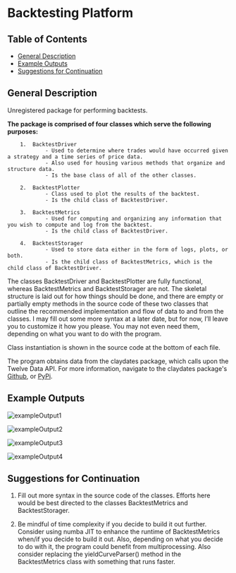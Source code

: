 # Backtesting Platform

## Table of Contents
+ [General Description](#gendes)
+ [Example Outputs](#examou)		
+ [Suggestions for Continuation](#sugcon)

## General Description <a name = "gendes"></a>

Unregistered package for performing backtests.

**The package is comprised of four classes which serve the following purposes:**
```
    1.  BacktestDriver
            - Used to determine where trades would have occurred given a strategy and a time series of price data. 
            - Also used for housing various methods that organize and structure data.
            - Is the base class of all of the other classes.
    
    2.  BacktestPlotter
            - Class used to plot the results of the backtest.
            - Is the child class of BacktestDriver.

    3.  BacktestMetrics
            - Used for computing and organizing any information that you wish to compute and log from the backtest.
            - Is the child class of BacktestDriver.

    4.  BacktestStorager
            - Used to store data either in the form of logs, plots, or both.
            - Is the child class of BacktestMetrics, which is the child class of BacktestDriver.
```

The classes BacktestDriver and BacktestPlotter are fully functional, whereas BacktestMetrics and BacktestStorager are not. The skeletal structure is laid out for how things should be done, and there are empty or partially empty methods in the source code of these two classes that outline the recommended implementation and flow of data to and from the classes. I may fill out some more syntax at a later date, but for now, I’ll leave you to customize it how you please. You may not even need them, depending on what you want to do with the program. 

Class instantiation is shown in the source code at the bottom of each file.

The program obtains data from the claydates package, which calls upon the Twelve Data API. For more information, navigate to the claydates package's [Github](https://github.com/ClaytonDuffin/claydates), or [PyPi](https://pypi.org/project/claydates/).

## Example Outputs <a name = "examou"></a>

![exampleOutput1](https://user-images.githubusercontent.com/116965482/212800978-a8b970a9-2144-4202-98b3-c82e63878627.png)

![exampleOutput2](https://user-images.githubusercontent.com/116965482/212801012-886e33cf-02f5-4870-9fe0-9fac7ff69274.png)

![exampleOutput3](https://user-images.githubusercontent.com/116965482/212801051-3450d801-0dad-4a18-a624-a907adc10277.png)

![exampleOutput4](https://user-images.githubusercontent.com/116965482/212801079-22a5d57f-ee80-488a-add6-75fe40916dc8.png)

## Suggestions for Continuation <a name = "sugcon"></a>

1. Fill out more syntax in the source code of the classes. Efforts here would be best directed to the classes BacktestMetrics and BacktestStorager.

2. Be mindful of time complexity if you decide to build it out further. Consider using numba JIT to enhance the runtime of BacktestMetrics when/if you decide to build it out. Also, depending on what you decide to do with it, the program could benefit from multiprocessing. Also consider replacing the yieldCurveParser() method in the BacktestMetrics class with something that runs faster.
